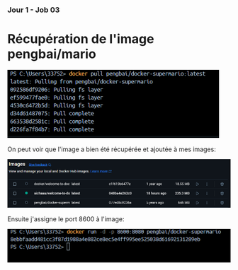 ### Jour 1 - Job 03

# Récupération de l'image pengbai/mario

![pengbai](pengbai.PNG)

On peut voir que l'image a bien été récupérée et ajoutée à mes images:

![pengbai](pengbai2.PNG)

Ensuite j'assigne le port 8600 à l'image:

![pengbai](pengbai3.PNG)


